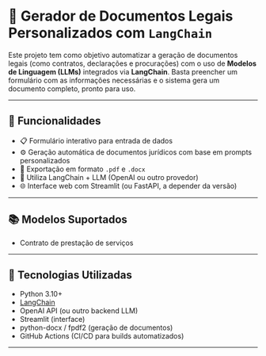 # 📄 Gerador de Documentos Legais Personalizados com `LangChain`

Este projeto tem como objetivo automatizar a geração de documentos legais (como contratos, declarações e procurações) com o uso de **Modelos de Linguagem (LLMs)** integrados via **LangChain**. Basta preencher um formulário com as informações necessárias e o sistema gera um documento completo, pronto para uso.

---

## 🚀 Funcionalidades

- 📋 Formulário interativo para entrada de dados
- ⚙️ Geração automática de documentos jurídicos com base em prompts personalizados
- 📄 Exportação em formato `.pdf` e `.docx`
- 🧠 Utiliza LangChain + LLM (OpenAI ou outro provedor)
- 🌐 Interface web com Streamlit (ou FastAPI, a depender da versão)

---

## 📚 Modelos Suportados

- Contrato de prestação de serviços

--- 

## 🧠 Tecnologias Utilizadas

- Python 3.10+
- [LangChain](https://www.langchain.com/)
- OpenAI API (ou outro backend LLM)
- Streamlit (interface)
- python-docx / fpdf2 (geração de documentos)
- GitHub Actions (CI/CD para builds automatizados)

---
